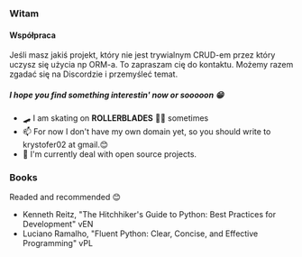 ### Witam

#### Współpraca
Jeśli masz jakiś projekt, który nie jest trywialnym CRUD-em przez który uczysz się użycia np ORM-a.
To zapraszam cię do kontaktu. Możemy razem zgadać się na Discordzie i przemyśleć temat.

##### I hope you find something interestin' now or sooooon 😁

- 🛹 I am skating on **ROLLERBLADES** 💙🤍 sometimes
- 📫 For now I don't have my own domain yet, so you should write to krystofer02 at gmail.😊
- 🌱 I'm currently deal with open source projects.

<!-- - 🌱 I’m currently learning _PyTorch_ -->

### Books
Readed and recommended 😊
- Kenneth Reitz, "The Hitchhiker's Guide to Python: Best Practices for Development" vEN
- Luciano Ramalho, "Fluent Python: Clear, Concise, and Effective Programming" vPL


<!--
**krystofair/krystofair** is a ✨ _special_ ✨ repository because its `README.md` (this file) appears on your GitHub profile.

Here are some ideas to get you started:


- 🔭 I’m currently working on ...
- 🌱 I’m currently learning ...
- 👯 I’m looking to collaborate on ...
- 🤔 I’m looking for help with ...

- 📫 How to reach me: ...
- 😄 Pronouns: ...
- ⚡ Fun fact: ...
-->
